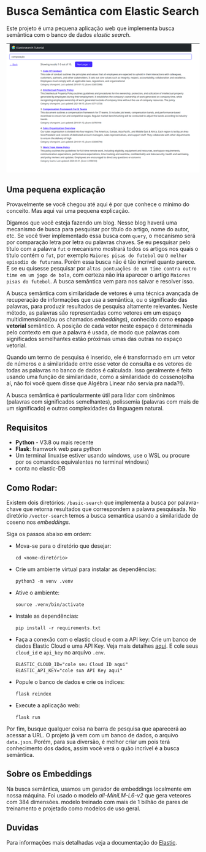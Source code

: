 # Busca Semântica com Elastic Search

Este projeto é uma pequena aplicação web que implementa busca semântica com o banco de dados *elastic search*.

![imagem](./image/app-web.png)

## Uma pequena explicação
Provavelmente se você chegou até aqui é por que conhece o mínimo do conceito. Mas aqui vai uma pequena explicação.

Digamos que você esteja fazendo um blog. Nesse blog haverá uma mecanismo de busca para pesquisar por título do artigo, nome do autor, etc. Se você tiver implementado essa busca com `query`, o mecanismo será por comparação letra por letra ou palavras chaves. Se eu pesquisar pelo título com a palavra `fut` o mecanismo mostrará todos os artigos nos quais o título contém o `fut`, por exemplo `Maiores pisas do futebol` ou `O melhor episodio de futurama`. Porém essa busca não é tão incrível quanto parece. E se eu quisesse pesquisar por `altas pontuações de um time contra outro time em um jogo de bola`, com certeza não iria aparecer o artigo `Maiores pisas do futebol`. A busca semântica vem para nos salvar e resolver isso.

A busca semântica com similaridade de vetores é uma técnica avançada de recuperação de informações que usa a semântica, ou o significado das palavras, para produzir resultados de pesquisa altamente relevantes. Neste método, as palavras são representadas como vetores em um espaço multidimensional(ou os chamados *embeddings*), conhecido como **espaço vetorial** semântico. A posição de cada vetor neste espaço é determinada pelo contexto em que a palavra é usada, de modo que palavras com significados semelhantes estão próximas umas das outras no espaço vetorial.

Quando um termo de pesquisa é inserido, ele é transformado em um vetor de números e a similaridade entre esse vetor de consulta e os vetores de todas as palavras no banco de dados é calculada. Isso geralmente é feito usando uma função de similaridade, como a similaridade do cosseno(olha aí, não foi você quem disse que Algébra Linear não servia pra nada?!).

A busca semântica é particularmente útil para lidar com sinônimos (palavras com significados semelhantes), polissemia (palavras com mais de um significado) e outras complexidades da linguagem natural.

## Requisitos
- **Python** - V3.8 ou mais recente
- **Flask**: framwork web para python
- Um terminal linux(se estiver usando windows, use o WSL ou procure por os comandos equivalentes no terminal windows)
- conta no elastic-DB

## Como Rodar:
Existem dois diretórios: `/basic-search` que implementa a busca por palavra-chave que retorna resultados que correspondem a palavra pesquisada. No diretório `/vector-search` temos a busca semantica usando a similaridade de coseno nos *embeddings*.

Siga os passos abaixo em ordem:

- Mova-se para o diretório que desejar:
    ```Vim
    cd <nome-diretório>
    ```
- Crie um ambiente virtual para instalar as dependências:
    ```Vim
    python3 -m venv .venv
    ```
- Ative o ambiente:
    ```Vim
    source .venv/bin/activate
    ```
- Instale as dependências:
    ```Vim
    pip install -r requirements.txt
    ```
- Faça a conexão com o elastic cloud e com a API key:
    Crie um banco de dados Elastic Cloud e uma API Key. Veja mais detalhes [aqui](https://www.elastic.co/search-labs/tutorials/install-elasticsearch/elastic-cloud). E cole seus `cloud_id` e `api_key` no arquivo `.env`.  
    ```Vim
    ELASTIC_CLOUD_ID="cole seu Cloud ID aqui"
    ELASTIC_API_KEY="cole sua API Key aqui"
    ```
- Popule o banco de dados e crie os índices:
    ```Vim
    flask reindex
    ```
- Execute a aplicação web:
    ```Vim
    flask run
    ```
Por fim, busque qualquer coisa na barra de pesquisa que aparecerá ao acessar a URL. O projeto já vem com um banco de dados, o arquivo `data.json`. Porém, para sua diversão, é melhor criar um pois terá conhecimento dos dados, assim você verá o quão incrível é a busca semântica.

## Sobre os Embeddings

Na busca semântica, usamos um gerador de embeddings localmente em nossa máquina. Foi usado o modelo *all-MiniLM-L6-v2* que gera veteores com 384 dimensões. modelo treinado com mais de 1 bilhão de pares de treinamento e projetado como modelos de uso geral.

## Duvidas
Para informações mais detalhadas veja a documentação do [Elastic](https://www.elastic.co/search-labs/tutorials/search-tutorial/welcome).